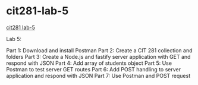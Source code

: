# cit281-lab-5
[cit281 lab-5](https://github.com/UO-CIT-qiqima/cit281-lab-5)

Lab 5:

Part 1: Download and install Postman
Part 2: Create a CIT 281 collection and folders
Part 3: Create a Node.js and fastify server application with GET and respond with JSON
Part 4: Add array of students object
Part 5: Use Postman to test server GET routes
Part 6: Add POST handling to server application and respond with JSON
Part 7: Use Postman and POST request
